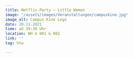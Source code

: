 ```yaml
---
title: Netflix-Party – Little Women
image: "/assets/images/Veranstaltungen/campuskino.jpg"
image_alt: Campus Kino Logo
date: 20.11.2021
time: ab 19:30 Uhr
location: WH G 001 & 002
link: ''
tag: htw

---
```

